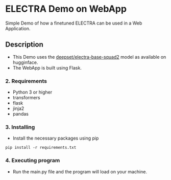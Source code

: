 # ELECTRA Demo on WebApp

Simple Demo of how a finetuned ELECTRA can be used in a Web Application.

## Description

* This Demo uses the [deepset/electra-base-squad2](https://huggingface.co/deepset/electra-base-squad2) model as available on hugginface.
* The WebApp is built using Flask.

### 2. Requirements

* Python 3 or higher
* transformers
* flask
* jinja2
* pandas

### 3. Installing

* Install the necessary packages using pip
```
pip install -r requirements.txt
```

### 4. Executing program

* Run the main.py file and the program will load on your machine.
